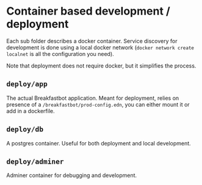 # Container based development / deployment

Each sub folder describes a docker container. Service discovery for development
is done using a local docker network (`docker network create localnet` is all
the configuration you need).

Note that deployment does not require docker, but it simplifies the process.

## `deploy/app`

The actual Breakfastbot application. Meant for deployment, relies on presence
of a `/breakfastbot/prod-config.edn`, you can either mount it or add in a
dockerfile.

## `deploy/db`

A postgres container. Useful for both deployment and local development.

## `deploy/adminer`

Adminer container for debugging and development.

